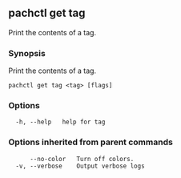 ## pachctl get tag

Print the contents of a tag.

### Synopsis

Print the contents of a tag.

```
pachctl get tag <tag> [flags]
```

### Options

```
  -h, --help   help for tag
```

### Options inherited from parent commands

```
      --no-color   Turn off colors.
  -v, --verbose    Output verbose logs
```
